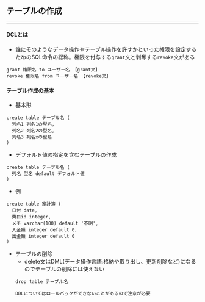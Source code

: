 ## テーブルの作成
----

#### DCLとは
- 誰にそのようなデータ操作やテーブル操作を許すかといった権限を設定するためのSQL命令の総称。権限を付与する`grant`文と剥奪する`revoke`文がある
```
grant 権限名 to ユーザー名 【grant文】
revoke 権限名 from ユーザー名 【revoke文】
```

#### テーブル作成の基本
- 基本形
```
create table テーブル名 (
  列名1 列名1の型名,
  列名2 列名2の型名,
  列名3 列名xの型名
)
```

- デフォルト値の指定を含むテーブルの作成
```
create table テーブル名 (
  列名 型名 default デフォルト値
)
```
  - 例
  ```
  create table 家計簿 (
    日付 date,
    費目id integer,
    メモ varchar(100) default '不明',
    入金額 integer default 0,
    出金額 integer default 0
  )
  ```

- テーブルの削除
  - delete文はDML(データ操作言語:格納や取り出し、更新削除など)になるのでテーブルの削除には使えない
  ```
  drop table テーブル名
  ```
  `DDLについてはロールバックができないことがあるので注意が必要`

  